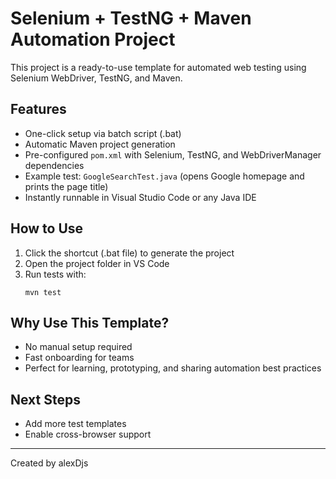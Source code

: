 # Selenium + TestNG + Maven Automation Project

This project is a ready-to-use template for automated web testing using Selenium WebDriver, TestNG, and Maven.

## Features
- One-click setup via batch script (.bat)
- Automatic Maven project generation
- Pre-configured `pom.xml` with Selenium, TestNG, and WebDriverManager dependencies
- Example test: `GoogleSearchTest.java` (opens Google homepage and prints the page title)
- Instantly runnable in Visual Studio Code or any Java IDE

## How to Use
1. Click the shortcut (.bat file) to generate the project
2. Open the project folder in VS Code
3. Run tests with:
   ```
   mvn test
   ```

## Why Use This Template?
- No manual setup required
- Fast onboarding for teams
- Perfect for learning, prototyping, and sharing automation best practices

## Next Steps
- Add more test templates
- Enable cross-browser support

---
Created by alexDjs
